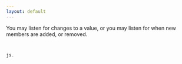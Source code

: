 ```yaml
---
layout: default
---
```





You may listen for changes to a value, or you may listen for when new members are added, or removed.

```js


js.


```

